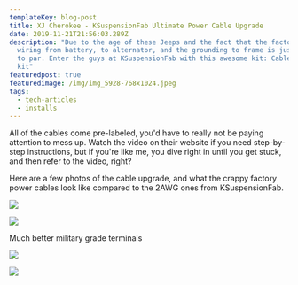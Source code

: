 ```yaml
---
templateKey: blog-post
title: XJ Cherokee - KSuspensionFab Ultimate Power Cable Upgrade
date: 2019-11-21T21:56:03.289Z
description: "Due to the age of these Jeeps and the fact that the factory power
  wiring from battery, to alternator, and the grounding to frame is just not up
  to par. Enter the guys at KSuspensionFab with this awesome kit: Cable upgrade
  kit"
featuredpost: true
featuredimage: /img/img_5928-768x1024.jpeg
tags:
  - tech-articles
  - installs
---
```

All of the cables come pre-labeled, you'd have to really not be paying attention to mess up. Watch the video on their website if you need step-by-step instructions, but if you're like me, you dive right in until you get stuck, and then refer to the video, right?

Here are a few photos of the cable upgrade, and what the crappy factory power cables look like compared to the 2AWG ones from KSuspensionFab.

![](http://markfazzio.com/wp-content/uploads/2019/11/IMG_5928-768x1024.jpg)

![](http://markfazzio.com/wp-content/uploads/2019/11/IMG_5931-768x1024.jpg)

Much better military grade terminals

![](http://markfazzio.com/wp-content/uploads/2019/11/57038727821__70925D1F-14ED-4345-BEB8-54667A24F098-1-768x1024.jpg)

![](http://markfazzio.com/wp-content/uploads/2019/11/IMG_5943-768x1024.jpg)